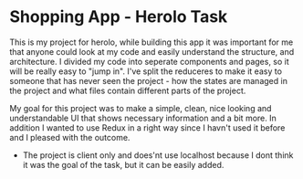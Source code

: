 # Shopping App - Herolo Task

This is my project for herolo,
while building this app it was important for me that anyone could look at my code and
easily understand the structure, and architecture.
I divided my code into seperate components and pages, so it will be really easy to "jump in".
I've split the reduceres to make it easy to someone that has never seen the project - how the states are managed in the project and what files contain different parts of the project.

My goal for this project was to make a simple, clean, nice looking and understandable UI that shows necessary information and a bit more.
In addition I wanted to use Redux in a right way since I havn't used it before and I pleased with the outcome.

- The project is client only and does'nt use localhost because I dont think it was the goal of the task, but it can be easily added.
